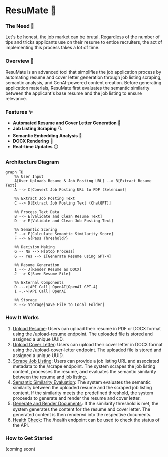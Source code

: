 # ResuMate 🚀

### The Need 💼
Let's be honest, the job market can be brutal. Regardless of the number of tips and tricks applicants use on their resume to entice recruiters, the act of implementing this process takes a lot of time.

### Overview 🌟
ResuMate is an advanced tool that simplifies the job application process by automating resume and cover letter generation through job listing scraping, semantic analysis, and GenAI-powered content creation. Before generating application materials, ResuMate first evaluates the semantic similarity between the applicant's base resume and the job listing to ensure relevance.

### Features ✨
- **Automated Resume and Cover Letter Generation** 📝
- **Job Listing Scraping** 🔍
- **Semantic Embedding Analysis** 🧠
- **DOCX Rendering** 📄
- **Real-time Updates** ⏱️

### Architecture Diagram

```mermaid
graph TD
    %% User Input
    A[User Uploads Resume & Job Posting URL] --> B[Extract Resume Text]
    A --> C[Convert Job Posting URL to PDF (Selenium)]

    %% Extract Job Posting Text
    C --> D[Extract Job Posting Text (ChatGPT)]

    %% Process Text Data
    B --> E[Validate and Clean Resume Text]
    D --> E[Validate and Clean Job Posting Text]

    %% Semantic Scoring
    E --> F[Calculate Semantic Similarity Score]
    F --> G{Pass Threshold?}

    %% Decision Making
    G -- No --> H[Stop Process]
    G -- Yes --> I[Generate Resume using GPT-4]

    %% Resume Generation
    I --> J[Render Resume as DOCX]
    J --> K[Save Resume File]

    %% External Components
    D -.->|API Call| OpenAI[OpenAI GPT-4]
    I -.->|API Call| OpenAI

    %% Storage
    K --> Storage[Save File to Local Folder]
```

### How It Works
1. <u>Upload Resume</u>: Users can upload their resume in PDF or DOCX format using the /upload-resume endpoint. The uploaded file is stored and assigned a unique UUID.
2. <u>Upload Cover Letter</u>: Users can upload their cover letter in DOCX format using the /upload-cover-letter endpoint. The uploaded file is stored and assigned a unique UUID.
3. <u>Scrape Job Listing</u>: Users can provide a job listing URL and associated metadata to the /scrape endpoint. The system scrapes the job listing content, processes the resume, and evaluates the semantic similarity between the resume and job listing.
4. <u>Semantic Similarity Evaluation</u>: The system evaluates the semantic similarity between the uploaded resume and the scraped job listing content. If the similarity meets the predefined threshold, the system proceeds to generate and render the resume and cover letter.
5.  <u>Generate and Render Documents</u>: If the similarity threshold is met, the system generates the content for the resume and cover letter. The generated content is then rendered into the respective documents.
6. <u>Health Check</u>: The /health endpoint can be used to check the status of the API.

### How to Get Started
(coming soon)
